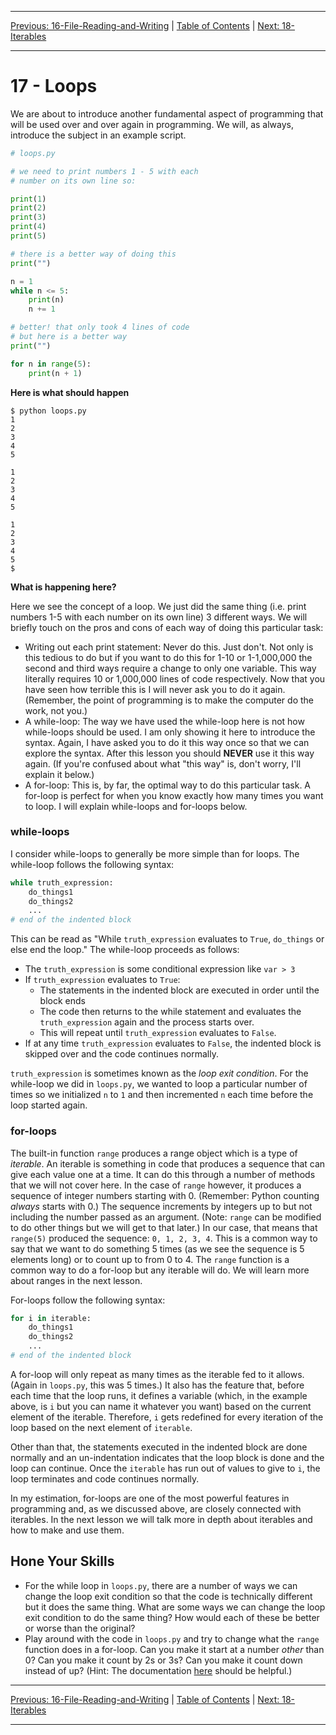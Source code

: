 <!-- Navigation -->

---

[Previous: 16-File-Reading-and-Writing](./16-File-Reading-and-Writing.md) | [Table of Contents](./00-Table-of-Contents.md) | [Next: 18-Iterables](./18-Iterables.md)

---
<!-- End Navigation -->
# 17 - Loops

We are about to introduce another fundamental aspect of programming that will be used over and over again in programming. We will, as always, introduce the subject in an example script.

```python
# loops.py

# we need to print numbers 1 - 5 with each
# number on its own line so:

print(1)
print(2)
print(3)
print(4)
print(5)

# there is a better way of doing this
print("")

n = 1
while n <= 5:
    print(n)
    n += 1

# better! that only took 4 lines of code
# but here is a better way
print("")

for n in range(5):
    print(n + 1)
```

**Here is what should happen**

```
$ python loops.py
1
2
3
4
5

1
2
3
4
5

1
2
3
4
5
$
```

**What is happening here?**

Here we see the concept of a loop. We just did the same thing (i.e. print numbers 1-5 with each number on its own line) 3 different ways. We will briefly touch on the pros and cons of each way of doing this particular task:

- Writing out each print statement: Never do this. Just don't. Not only is this tedious to do but if you want to do this for 1-10 or 1-1,000,000 the second and third ways require a change to only one variable. This way literally requires 10 or 1,000,000 lines of code respectively. Now that you have seen how terrible this is I will never ask you to do it again. (Remember, the point of programming is to make the computer do the work, not you.)
- A while-loop: The way we have used the while-loop here is not how while-loops should be used. I am only showing it here to introduce the syntax. Again, I have asked you to do it this way once so that we can explore the syntax. After this lesson you should **NEVER** use it this way again. (If you're confused about what "this way" is, don't worry, I'll explain it below.)
- A for-loop: This is, by far, the optimal way to do this particular task. A for-loop is perfect for when you know exactly how many times you want to loop. I will explain while-loops and for-loops below.

### while-loops

I consider while-loops to generally be more simple than for loops. The while-loop follows the following syntax:

```python
while truth_expression:
    do_things1
    do_things2
    ...
# end of the indented block
```

This can be read as "While `truth_expression` evaluates to `True`, `do_things` or else end the loop." The while-loop proceeds as follows:

- The `truth_expression` is some conditional expression like `var > 3` 
- If `truth_expression` evaluates to `True`:
  - The statements in the indented block are executed in order until the block ends 
  - The code then returns to the while statement and evaluates the `truth_expression` again and the process starts over. 
  - This will repeat until `truth_expression` evaluates to `False`. 
- If at any time `truth_expression` evaluates to `False`, the indented block is skipped over and the code continues normally.

`truth_expression` is sometimes known as the *loop exit condition*. For the while-loop we did in `loops.py`, we wanted to loop a particular number of times so we initialized `n` to `1` and then incremented `n` each time before the loop started again.

### for-loops

The built-in function `range` produces a range object which is a type of *iterable*. An iterable is something in code that produces a sequence that can give each value one at a time. It can do this through a number of methods that we will not cover here. In the case of `range` however, it produces a sequence of integer numbers starting with 0. (Remember: Python counting *always* starts with 0.) The sequence increments by integers up to but not including the number passed as an argument. (Note: `range` can be modified to do other things but we will get to that later.) In our case, that means that `range(5)` produced the sequence: `0, 1, 2, 3, 4`. This is a common way to say that we want to do something 5 times (as we see the sequence is 5 elements long) or to count up to from 0 to 4. The `range` function is a common way to do a for-loop but any iterable will do. We will learn more about ranges in the next lesson.

For-loops follow the following syntax:

```python
for i in iterable:
    do_things1
    do_things2
    ...
# end of the indented block
```

A for-loop will only repeat as many times as the iterable fed to it allows. (Again in `loops.py`, this was 5 times.) It also has the feature that, before each time that the loop runs, it defines a variable (which, in the example above, is `i` but you can name it whatever you want) based on the current element of the iterable. Therefore, `i` gets redefined for every iteration of the loop based on the next element of `iterable`. 

Other than that, the statements executed in the indented block are done normally and an un-indentation indicates that the loop block is done and the loop can continue. Once the `iterable` has run out of values to give to `i`, the loop terminates and code continues normally.

In my estimation, for-loops are one of the most powerful features in programming and, as we discussed above, are closely connected with iterables. In the next lesson we will talk more in depth about iterables and how to make and use them.

## Hone Your Skills

- For the while loop in `loops.py`, there are a number of ways we can change the loop exit condition so that the code is technically different but it does the same thing. What are some ways we can change the  loop exit condition to do the same thing? How would each of these be better or worse than the original?
- Play around with the code in `loops.py` and try to change what the `range` function does in a for-loop. Can you make it start at a number *other* than 0? Can you make it count by 2s or 3s? Can you make it count down instead of up? (Hint: The documentation [here](https://docs.python.org/3/library/functions.html#func-range) should be helpful.)

<!-- Navigation -->

---

[Previous: 16-File-Reading-and-Writing](./16-File-Reading-and-Writing.md) | [Table of Contents](./00-Table-of-Contents.md) | [Next: 18-Iterables](./18-Iterables.md)

---
<!-- End Navigation -->
